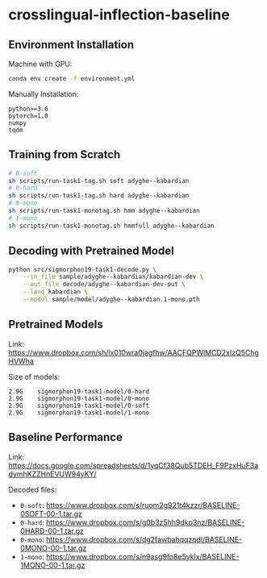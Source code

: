 # crosslingual-inflection-baseline

## Environment Installation
Machine with GPU:
```bash
conda env create -f environment.yml
```

Manually Installation:
```
python>=3.6
pytorch=1.0
numpy
tqdm
```

## Training from Scratch

```bash
# 0-soft
sh scripts/run-task1-tag.sh soft adyghe--kabardian
# 0-hard
sh scripts/run-task1-tag.sh hard adyghe--kabardian
# 0-mono
sh scripts/run-task1-monotag.sh hmm adyghe--kabardian
# 1-mono
sh scripts/run-task1-monotag.sh hmmfull adyghe--kabardian
```

## Decoding with Pretrained Model

```bash
python src/sigmorphon19-task1-decode.py \
    --in_file sample/adyghe--kabardian/kabardian-dev \
    --out_file decode/adyghe--kabardian-dev-out \
    --lang kabardian \
    --model sample/model/adyghe--kabardian.1-mono.pth
```

## Pretrained Models

Link: https://www.dropbox.com/sh/lx010wra0jagfhw/AACFQPWlMCD2xIzQ5ChgHVWha

Size of models:
```
2.9G	sigmorphon19-task1-model/0-hard
2.9G	sigmorphon19-task1-model/0-mono
2.9G	sigmorphon19-task1-model/0-soft
2.9G	sigmorphon19-task1-model/1-mono
```

## Baseline Performance

Link: https://docs.google.com/spreadsheets/d/1yqCf38Qub5TDEH_F9PzxHuF3adymhKZZHnEVUW94yKY/

Decoded files:
- `0-soft`: https://www.dropbox.com/s/ruom2g921t4kzzr/BASELINE-0SOFT-00-1.tar.gz
- `0-hard`: https://www.dropbox.com/s/g0b3z5hh9dkp3nz/BASELINE-0HARD-00-1.tar.gz
- `0-mono`: https://www.dropbox.com/s/dg2fawbahqqzqdl/BASELINE-0MONO-00-1.tar.gz
- `1-mono`: https://www.dropbox.com/s/n9asg9fo8e5yklx/BASELINE-1MONO-00-1.tar.gz
